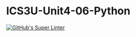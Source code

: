 # ICS3U-Unit4-06-Python

[![GitHub's Super Linter](https://github.com/huihangisaac-ho/ICS3U-Unit4-06-Python/workflows/GitHub's%20Super%20Linter/badge.svg)](https://github.com/huihangisaac-ho/ICS3U-Unit4-06-Python/actions)
